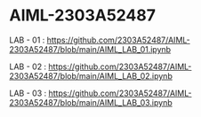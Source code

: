 # AIML-2303A52487
LAB - 01 : https://github.com/2303A52487/AIML-2303A52487/blob/main/AIML_LAB_01.ipynb

LAB - 02 : https://github.com/2303A52487/AIML-2303A52487/blob/main/AIML_LAB_02.ipynb

LAB - 03 : https://github.com/2303A52487/AIML-2303A52487/blob/main/AIML_LAB_03.ipynb
